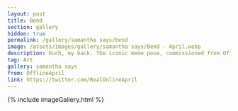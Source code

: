 ```yaml
---
layout: post
title: Bend
section: gallery
hidden: true
permalink: /gallery/samantha says/bend
image: /assets/images/gallery/samantha says/Bend - April.webp
description: Ouch, my back. The iconic meme pose, commissioned from OfflineApril.
tag: Art
gallery: samantha says
from: OfflineApril
link: https://twitter.com/RealOnlineApril
---
```

{% include imageGallery.html %}